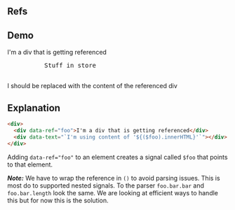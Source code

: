 ## Refs

## Demo

<div>
     <div data-ref="foo">I'm a div that is getting referenced</div>
     <pre
          class="code"
          data-text="JSON.stringify(ctx.store(),null,2)"
     >
          Stuff in store
     </pre>
     <div class="card bg-primary text-primary-content">
          <div class="card-body">
               <div class="card-title" data-text="`I'm using content of '${($foo).innerHTML}'`">
                    I should be replaced with the content of the referenced div
               </div>
          </div>
     </div>
</div>

## Explanation

```html
<div>
  <div data-ref="foo">I'm a div that is getting referenced</div>
  <div data-text="`I'm using content of '${($foo).innerHTML}'`"></div>
</div>
```

Adding `data-ref="foo"` to an element creates a signal called `$foo` that points to that element.

***Note:*** We have to wrap the reference in `()` to avoid parsing issues.  This is most do to supported nested signals.  To the parser `foo.bar.bar` and `foo.bar.length` look the same.  We are looking at efficient ways to handle this but for now this is the solution.